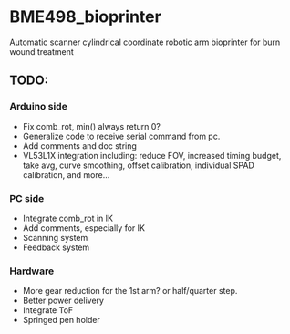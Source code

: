 # BME498_bioprinter
Automatic scanner cylindrical coordinate robotic arm bioprinter for burn wound treatment


## TODO: 
### Arduino side
* Fix comb_rot, min() always return 0?
* Generalize code to receive serial command from pc.
* Add comments and doc string
* VL53L1X integration including: reduce FOV, increased timing budget, take avg, curve smoothing, offset calibration, individual SPAD calibration, and more...

### PC side
* Integrate comb_rot in IK
* Add comments, especially for IK
* Scanning system
* Feedback system

### Hardware
* More gear reduction for the 1st arm? or half/quarter step.
* Better power delivery
* Integrate ToF
* Springed pen holder
